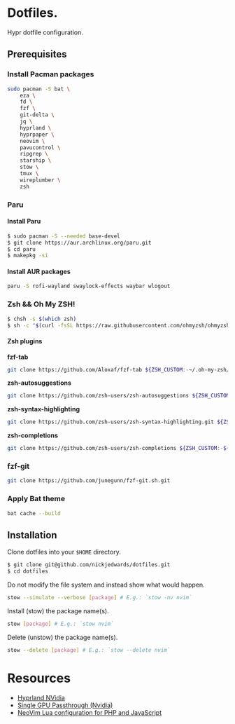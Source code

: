 # Dotfiles.

Hypr dotfile configuration.

## Prerequisites

### Install Pacman packages

```bash
sudo pacman -S bat \
    eza \
    fd \
    fzf \
    git-delta \
    jq \
    hyprland \
    hyprpaper \
    neovim \
    pavucontrol \
    ripgrep \
    starship \
    stow \
    tmux \
    wireplumber \
    zsh
```

### Paru

#### Install Paru

```bash
$ sudo pacman -S --needed base-devel
$ git clone https://aur.archlinux.org/paru.git
$ cd paru
$ makepkg -si
```

#### Install AUR packages

```bash
paru -S rofi-wayland swaylock-effects waybar wlogout
```

### Zsh && Oh My ZSH!

```bash
$ chsh -s $(which zsh)
$ sh -c "$(curl -fsSL https://raw.githubusercontent.com/ohmyzsh/ohmyzsh/master/tools/install.sh)"
```

#### Zsh plugins

**fzf-tab**

```bash
git clone https://github.com/Aloxaf/fzf-tab ${ZSH_CUSTOM:-~/.oh-my-zsh/custom}/plugins/fzf-tab
```

**zsh-autosuggestions**

```bash
git clone https://github.com/zsh-users/zsh-autosuggestions ${ZSH_CUSTOM:-~/.oh-my-zsh/custom}/plugins/zsh-autosuggestions
```

**zsh-syntax-highlighting**

```bash
git clone https://github.com/zsh-users/zsh-syntax-highlighting.git ${ZSH_CUSTOM:-~/.oh-my-zsh/custom}/plugins/zsh-syntax-highlighting
```

**zsh-completions**

```bash
git clone https://github.com/zsh-users/zsh-completions ${ZSH_CUSTOM:-${ZSH:-~/.oh-my-zsh}/custom}/plugins/zsh-completions
```

### fzf-git

```bash
git clone https://github.com/junegunn/fzf-git.sh.git
```

### Apply Bat theme

```bash
bat cache --build
```

## Installation

Clone dotfiles into your `$HOME` directory.

```bash
$ git clone git@github.com/nickjedwards/dotfiles.git
$ cd dotfiles
```

Do not modify the file system and instead show what would happen.

```bash
stow --simulate --verbose [package] # E.g.: `stow -nv nvim`
```

Install (stow) the package name(s).

```bash
stow [package] # E.g.: `stow nvim`
```

Delete (unstow) the package name(s).

```bash
stow --delete [package] # E.g.: `stow --delete nvim`
```

# Resources

- [Hyprland NVidia](https://wiki.hyprland.org/Nvidia/)
- [Single GPU Passthrough (Nvidia)](https://github.com/Marrca35/Single-GPU-Passthrough-for-Arch-Linux)
- [NeoVim Lua configuration for PHP and JavaScript](https://marioyepes.com/blog/neovim-ide-with-lua-for-web-development/)
